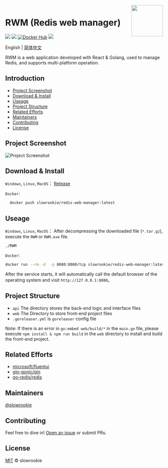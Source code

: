 <!-- https://github.com/RichardLitt/standard-readme -->

<img align="right" width="100" src="https://user-images.githubusercontent.com/1582077/131063491-58e25690-6180-4e2b-9c8e-801649b2423e.png">

# RWM (Redis web manager) 

[![](https://img.shields.io/badge/License-MIT-blue.svg)](https://github.com/slowrookie/redis-web-manager/blob/master/LICENSE)
[![](https://github.com/slowrookie/redis-web-manager/actions/workflows/release.yml/badge.svg)](https://github.com/slowrookie/redis-web-manager/actions/workflows/release.yml)
[![Docker Hub](https://img.shields.io/docker/pulls/slowrookie/redis-web-manager.svg)](https://hub.docker.com/r/slowrookie/redis-web-manager)
![](https://shields.io/github/v/release/slowrookie/redis-web-manager)


English | [简体中文](README.zh_CN.md)

RWM is a web application developed with React & Golang, used to manage Redis, and supports multi-platform operation.
## Introduction
  - [Project Screenshot](#Project-screenshot)
  - [Download & Install](#Download--install)
  - [Useage](#Useage)
  - [Project Structure](#Project-structure)
  - [Related Efforts](#Related-efforts)
  - [Maintainers](#Maintainers)
  - [Contributing](#Contributing)
  - [License](#License)

## Project Screenshot
![Project Screenshot](https://user-images.githubusercontent.com/1582077/131060729-54eeef49-9a16-4f72-8ca7-2dee2ba9a33e.jpg)


## Download & Install

`Windows`, `Linux`, `MacOS`：
  [Release](https://github.com/slowrookie/redis-web-manager/releases)

`Docker`: 
  ```sh 
    docker push slowrookie/redis-web-manager:latest 
  ````

## Useage

`Windows`, `Linux`, `MacOS`：
After decompressing the downloaded file (`*.tar.gz`), execute the `RWM` or `RWM.exe` file.

```sh
./RWM
```

`Docker`:
```sh
docker run --rm -d  -p 8080:8080/tcp slowrookie/redis-web-manager:latest
```

After the service starts, it will automatically call the default browser of the operating system and visit `http://127.0.0.1:8080`。
## Project Structure

- `api` The directory stores the back-end logic and interface files
- `web` The Directory to store front-end project files
- `.goreleaser.yml` is `goreleaser` config file
 
Note: If there is an error in `go:embed web/build/*` in the `main.go` file, please execute `npm install & npm run build` in the `web` directory to install and build the front-end project.

## Related Efforts

- [microsoft/fluentui](https://github.com/microsoft/fluentui)
- [gin-gonic/gin](https://github.com/gin-gonic/gin)
- [go-redis/redis](https://github.com/go-redis/redis)

## Maintainers

[@slowrookie](https://github.com/slowrookie)

## Contributing

Feel free to dive in! [Open an issue](https://github.com/slowrookie/redis-web-manager/issues/new) or submit PRs.

## License

[MIT](LICENSE) © slowrookie

